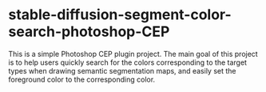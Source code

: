 # stable-diffusion-segment-color-search-photoshop-CEP
This is a simple Photoshop CEP plugin project. The main goal of this project is to help users quickly search for the colors corresponding to the target types when drawing semantic segmentation maps, and easily set the foreground color to the corresponding color.
